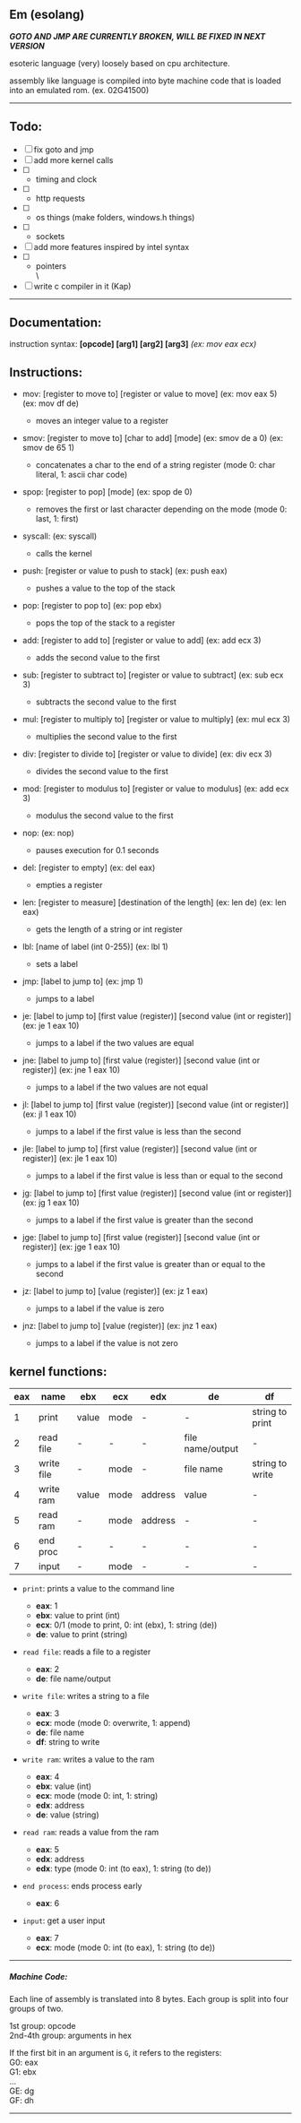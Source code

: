 ## Em (esolang)

***GOTO AND JMP ARE CURRENTLY BROKEN, WILL BE FIXED IN NEXT VERSION***

esoteric language (very) loosely based on cpu architecture. 

assembly like language is compiled into byte machine code that is loaded into an emulated rom. (ex. 02G41500)

-------------------------------------------------------------------------------------------------------------

## Todo: 

- [ ] fix goto and jmp
- [ ] add more kernel calls
- [ ] - timing and clock
- [ ] - http requests
- [ ] - os things (make folders, windows.h things)
- [ ] - sockets
- [ ] add more features inspired by intel syntax
- [ ] - pointers
\
\
- [ ] write c compiler in it (Kap)

-------------------------------------------------------------------------------------------------------------

## Documentation: 

instruction syntax: **\[opcode\] \[arg1\] \[arg2\] \[arg3\]** *(ex: mov eax ecx)*

##	Instructions:


 * mov: \[register to move to\] \[register or value to move] (ex: mov eax 5) (ex: mov df de)
 	* moves an integer value to a register
 	
 * smov: \[register to move to] \[char to add] \[mode] (ex: smov de a 0) (ex: smov de 65 1)
 	* concatenates a char to the end of a string register (mode 0: char literal, 1: ascii char code)
 	
 * spop: \[register to pop] \[mode] (ex: spop de 0)
 	* removes the first or last character depending on the mode (mode 0: last, 1: first)
 	
 * syscall: (ex: syscall)
 	* calls the kernel
 	
 * push: \[register or value to push to stack] (ex: push eax)
 	* pushes a value to the top of the stack
 	
 * pop: \[register to pop to] (ex: pop ebx)
 	* pops the top of the stack to a register
 	
 * add: \[register to add to] \[register or value to add] (ex: add ecx 3)
 	* adds the second value to the first
 	
 * sub: \[register to subtract to] \[register or value to subtract] (ex: sub ecx 3)
 	* subtracts the second value to the first
 	
 * mul: \[register to multiply to] \[register or value to multiply] (ex: mul ecx 3)
 	* multiplies the second value to the first
 	
 * div: \[register to divide to] \[register or value to divide] (ex: div ecx 3)
 	* divides the second value to the first
 	
 * mod: \[register to modulus to] \[register or value to modulus] (ex: add ecx 3)
 	* modulus the second value to the first
 	
 * nop: (ex: nop)
 	* pauses execution for 0.1 seconds
 	
 * del: \[register to empty] (ex: del eax)
 	* empties a register
 	
 * len: \[register to measure] \[destination of the length] (ex: len de) (ex: len eax)
 	* gets the length of a string or int register
 	
 * lbl: \[name of label (int 0-255)] (ex: lbl 1)
 	* sets a label
 	
 * jmp: \[label to jump to] (ex: jmp 1)
 	* jumps to a label
 	
 * je: \[label to jump to] \[first value (register)] \[second value (int or register)] (ex: je 1 eax 10)
 	* jumps to a label if the two values are equal
 	
 * jne: \[label to jump to] \[first value (register)] \[second value (int or register)] (ex: jne 1 eax 10)
 	* jumps to a label if the two values are not equal
 	
 * jl: \[label to jump to] \[first value (register)] \[second value (int or register)] (ex: jl 1 eax 10)
 	* jumps to a label if the first value is less than the second
 	
 * jle: \[label to jump to] \[first value (register)] \[second value (int or register)] (ex: jle 1 eax 10)
 	* jumps to a label if the first value is less than or equal to the second
 	
 * jg: \[label to jump to] \[first value (register)] \[second value (int or register)] (ex: jg 1 eax 10)
 	* jumps to a label if the first value is greater than the second
 	
 * jge: \[label to jump to] \[first value (register)] \[second value (int or register)] (ex: jge 1 eax 10)
 	* jumps to a label if the first value is greater than or equal to the second
 	
 * jz: \[label to jump to] \[value (register)] (ex: jz 1 eax)
 	* jumps to a label if the value is zero
 	
 * jnz: \[label to jump to] \[value (register)] (ex: jnz 1 eax)
 	* jumps to a label if the value is not zero



##	kernel functions: 

eax | name | ebx | ecx | edx | de | df
-|-|-|-|-|-|-
1 | print 	|	value   |	mode	|	-	|		-		|			string to print
2	|	read file|	-		|	-	|		-	|		file name/output|	-
3 	|	write file|	- 	|		mode|		-|			file name 	|		string to write
4 	|	write ram|	value 	|	mode	|	address	|	value	|			-
5 	|	read ram |	-		 |	mode|		address	|	- 	|				-
6 	|	end proc |	- 	|		- 	|		-		|	- 	|				-
7 	|	input 	|	- 		|	mode 	|	- 	|		-	 |				-


 * `print`: prints a value to the command line
 	* __eax__: 1
 	* __ebx__: value to print (int)
 	* __ecx__: 0/1 (mode to print, 0: int (ebx), 1: string (de))
 	* __de__: value to print (string)

 * `read file`: reads a file to a register
 	* __eax__: 2
 	* __de__: file name/output

 * `write file`: writes a string to a file
 	* __eax__: 3
 	* __ecx__: mode (mode 0: overwrite, 1: append)
 	* __de__: file name
 	* __df__: string to write
 
 * `write ram`: writes a value to the ram
 	* __eax__: 4
 	* __ebx__: value (int)
 	* __ecx__: mode (mode 0: int, 1: string)
 	* __edx__: address
 	* __de__: value (string)
 
 * `read ram`: reads a value from the ram
 	* __eax__: 5
 	* __edx__: address
 	* __edx__: type (mode 0: int (to eax), 1: string (to de))
 
 * `end process`: ends process early
 	* __eax__: 6
 
 * `input`: get a user input
 	* __eax__: 7
 	* __ecx__: mode (mode 0: int (to eax), 1: string (to de))

--------------------------------------------------------------------------------------------------

##### Machine Code: 
Each line of assembly is translated into 8 bytes. Each group is split into four groups of two.

1st group: opcode\
2nd-4th group: arguments in hex

If the first bit in an argument is `G`, it refers to the registers:\
G0: eax\
G1: ebx\
...\
GE: dg\
GF: dh

--------------------------------------------------------------------------------------------------

